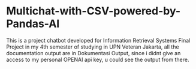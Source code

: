 ﻿# Multichat-with-CSV-powered-by-Pandas-AI

 This is a project chatbot developed for Information Retrieval Systems Final Project in my 4th semester of studying in UPN Veteran Jakarta,
 all the documentation output are in Dokumentasi Output, since i didnt give an access to my personal OPENAI api key, u could see the output from there.
